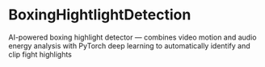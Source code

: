 # BoxingHightlightDetection
AI-powered boxing highlight detector — combines video motion and audio energy analysis with PyTorch deep learning to automatically identify and clip fight highlights
